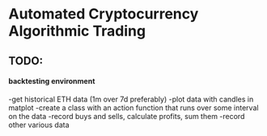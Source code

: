 Automated Cryptocurrency Algorithmic Trading
========


## TODO:

#### backtesting environment
-get historical ETH data (1m over 7d preferably)
-plot data with candles in matplot
-create a class with an action function that runs over some interval on the data
-record buys and sells, calculate profits, sum them
-record other various data
